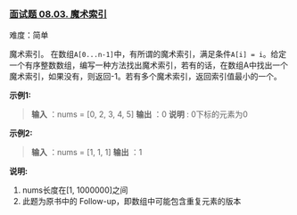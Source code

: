 ### [面试题 08.03. 魔术索引](https://leetcode.cn/problems/magic-index-lcci/)

难度：简单

魔术索引。 在数组`A[0...n-1]`中，有所谓的魔术索引，满足条件`A[i] = i`。给定一个有序整数数组，编写一种方法找出魔术索引，若有的话，在数组A中找出一个魔术索引，如果没有，则返回-1。若有多个魔术索引，返回索引值最小的一个。

**示例1:**

> **输入** ：nums = [0, 2, 3, 4, 5]
> **输出** ：0
> **说明** : 0下标的元素为0

**示例2:**

> **输入** ：nums = [1, 1, 1]
> **输出** ：1

**说明:**

1. nums长度在[1, 1000000]之间
2. 此题为原书中的 Follow-up，即数组中可能包含重复元素的版本

